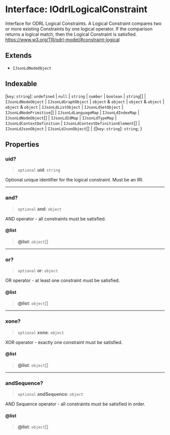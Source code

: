 # Interface: IOdrlLogicalConstraint

Interface for ODRL Logical Constraints.
A Logical Constraint compares two or more existing Constraints by one logical operator.
If the comparison returns a logical match, then the Logical Constraint is satisfied.
https://www.w3.org/TR/odrl-model/#constraint-logical

## Extends

- `IJsonLdNodeObject`

## Indexable

\[`key`: `string`\]: `undefined` \| `null` \| `string` \| `number` \| `boolean` \| `string`[] \| `IJsonLdNodeObject` \| `IJsonLdGraphObject` \| `object` & `object` \| `object` & `object` \| `object` & `object` \| `IJsonLdListObject` \| `IJsonLdSetObject` \| `IJsonLdNodePrimitive`[] \| `IJsonLdLanguageMap` \| `IJsonLdIndexMap` \| `IJsonLdNodeObject`[] \| `IJsonLdIdMap` \| `IJsonLdTypeMap` \| `IJsonLdContextDefinition` \| `IJsonLdContextDefinitionElement`[] \| `IJsonLdJsonObject` \| `IJsonLdJsonObject`[] \| \{\[`key`: `string`\]: `string`; \}

## Properties

### uid?

> `optional` **uid**: `string`

Optional unique identifier for the logical constraint.
Must be an IRI.

***

### and?

> `optional` **and**: `object`

AND operator - all constraints must be satisfied.

#### @list

> **@list**: `object`[]

***

### or?

> `optional` **or**: `object`

OR operator - at least one constraint must be satisfied.

#### @list

> **@list**: `object`[]

***

### xone?

> `optional` **xone**: `object`

XOR operator - exactly one constraint must be satisfied.

#### @list

> **@list**: `object`[]

***

### andSequence?

> `optional` **andSequence**: `object`

AND Sequence operator - all constraints must be satisfied in order.

#### @list

> **@list**: `object`[]
